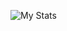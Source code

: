 ![My Stats](https://github-readme-stats-89dq8p8qw.vercel.app/api?username=wuhao21&show_icons=true&count_private=true&line_height=33.7&theme=dark)
